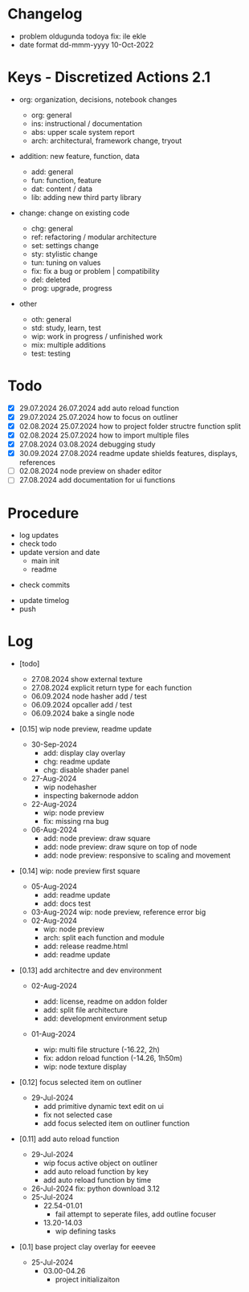 # Changelog
- problem oldugunda todoya fix: ile ekle
- date format dd-mmm-yyyy 10-Oct-2022

# Keys - Discretized Actions 2.1
- org: organization, decisions, notebook changes
    - org: general
    - ins: instructional / documentation
    - abs: upper scale system report
    - arch: architectural, framework change, tryout

- addition: new feature, function, data
    - add: general
    - fun: function, feature
    - dat: content / data
    - lib: adding new third party library

- change: change on existing code
    - chg: general
    - ref: refactoring / modular architecture
    - set: settings change
    - sty: stylistic change
    - tun: tuning on values
    - fix: fix a bug or problem | compatibility
    - del: deleted
    - prog: upgrade, progress

- other
    - oth: general
    - std: study, learn, test
    - wip: work in progress / unfinished work
    - mix: multiple additions
    - test: testing

# Todo
- [x] 29.07.2024 26.07.2024 add auto reload function
- [x] 29.07.2024 25.07.2024 how to focus on outliner
- [x] 02.08.2024 25.07.2024 how to project folder structre function split
- [x] 02.08.2024 25.07.2024 how to import multiple files 
- [x] 27.08.2024 03.08.2024 debugging study
- [x] 30.09.2024 27.08.2024 readme update shields features, displays, references
- [ ] 02.08.2024 node preview on shader editor
- [ ] 27.08.2024 add documentation for ui functions

# Procedure
- log updates
- check todo
- update version and date
    - main init
    - readme
* check commits
- update timelog
- push


# Log 
- [todo]
    - 27.08.2024 show external texture
    - 27.08.2024 explicit return type for each function
    - 06.09.2024 node hasher add / test
    - 06.09.2024 opcaller add / test
    - 06.09.2024 bake a single node

- [0.15] wip node preview, readme update
    - 30-Sep-2024
        - add: display clay overlay
        - chg: readme update
        - chg: disable shader panel
    - 27-Aug-2024 
        - wip nodehasher
        - inspecting bakernode addon
    - 22-Aug-2024 
        - wip: node preview
        - fix: missing rna bug
    - 06-Aug-2024
        - add: node preview: draw square
        - add: node preview: draw squre on top of node
        - add: node preview: responsive to scaling and movement

- [0.14] wip: node preview first square
    - 05-Aug-2024 
        - add: readme update
        - add: docs test
    - 03-Aug-2024 wip: node preview, reference error big
    - 02-Aug-2024
        - wip: node preview
        - arch: split each function and module
        - add: release readme.html
        - add: readme update

- [0.13] add architectre and dev environment
    - 02-Aug-2024
        - add: license, readme on addon folder
        - add: split file architecture
        - add: development environment setup

    - 01-Aug-2024
        - wip: multi file structure  (-16.22, 2h)
        - fix: addon reload function (-14.26, 1h50m)
        - wip: node texture display

- [0.12] focus selected item on outliner
    - 29-Jul-2024
        - add primitive dynamic text edit on ui
        - fix not selected case 
        - add focus selected item on outliner function

- [0.11] add auto reload function
    - 29-Jul-2024
        - wip focus active object on outliner
        - add auto reload function by key
        - add auto reload function by time
    - 26-Jul-2024 fix: python download 3.12
    - 25-Jul-2024
        - 22.54-01.01
            - fail attempt to seperate files, add outline focuser
        - 13.20-14.03
            - wip defining tasks

- [0.1] base project clay overlay for eeevee
    - 25-Jul-2024
        - 03.00-04.26
            - project initializaiton

